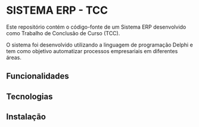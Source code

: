 # SISTEMA ERP - TCC

Este repositório contém o código-fonte de um Sistema ERP desenvolvido como Trabalho de Conclusão de Curso (TCC).

O sistema foi desenvolvido utilizando a linguagem de programação Delphi e tem como objetivo automatizar processos empresariais em diferentes áreas.

## Funcionalidades

## Tecnologias

## Instalação

